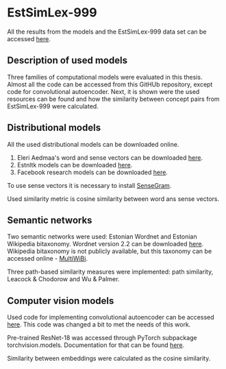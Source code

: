 # EstSimLex-999

All the results from the models and the EstSimLex-999 data set can be accessed [here](https://docs.google.com/spreadsheets/d/12IWabZzPIn0QvetZJvxAshZPX_g0fhoLh1g6OYYSZ0E/edit#gid=0). 


## Description of used models

Three families of computational models were evaluated in this thesis. Almost all the code can be accessed from this GitHUb repository, except code for convolutional autoencoder. Next, it is shown were the used resources can be found and how the similarity between concept pairs from EstSimLex-999 were calculated. 

## Distributional models

All the used distributional models can be downloaded online. 
1. Eleri Aedmaa's word and sense vectors can be downloaded [here](https://github.com/eleriaedmaa/embeddings).
2. Estnltk models can be downloaded [here](https://github.com/estnltk/word2vec-models).
3. Facebook research models can be downloaded [here](https://github.com/facebookresearch/fastText/blob/master/docs/crawl-vectors.md).

To use sense vectors it is necessary to install [SenseGram](https://github.com/uhh-lt/sensegram).

Used similarity metric is cosine similarity between word ans sense vectors. 

## Semantic networks

Two semantic networks were used: Estonian Wordnet and Estonian Wikipedia bitaxonomy. 
Wordnet version 2.2 can be downloaded [here](https://gitlab.keeleressursid.ee/avalik/data/blob/master/estwn/estwn-et-2.2.0.xml).
Wikipedia bitaxonomy is not publicly available, but this taxonomy can be accessed online - [MultiWiBi](http://wibitaxonomy.org/).

Three path-based similarity measures were implemented: path similarity, Leacock & Chodorow and Wu & Palmer. 

## Computer vision models 

Used code for implementing convolutional autoencoder can be accessed [here](https://github.com/ankonzoid/artificio/tree/master/image_retrieval). This code was changed a bit to met the needs of this work. 

Pre-trained ResNet-18 was accessed through PyTorch subpackage torchvision.models. Documentation for that can be found [here](https://pytorch.org/docs/stable/torchvision/models.html).

Similarity between embeddings were calculated as the cosine similarity. 

